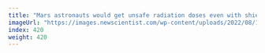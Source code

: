 ```yaml
---
title: "Mars astronauts would get unsafe radiation doses even with shielding"
imageUrl: "https://images.newscientist.com/wp-content/uploads/2022/08/12112723/SEI_118867160.jpg?width=600"
index: 420
weight: 420
---
```

